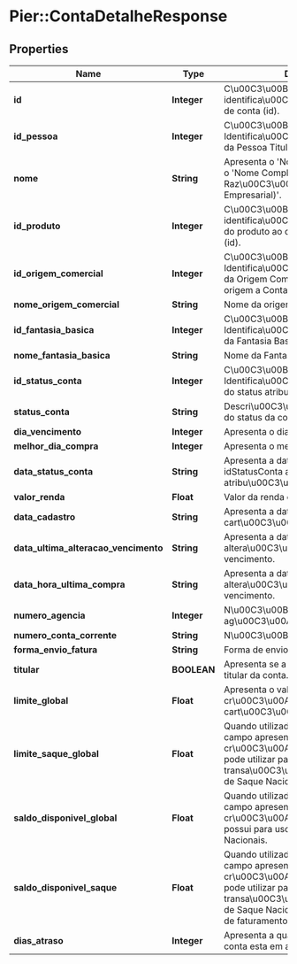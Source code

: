 # Pier::ContaDetalheResponse

## Properties
Name | Type | Description | Notes
------------ | ------------- | ------------- | -------------
**id** | **Integer** | C\u00C3\u00B3digo de identifica\u00C3\u00A7\u00C3\u00A3o de conta (id). | [optional] 
**id_pessoa** | **Integer** | C\u00C3\u00B3digo de Identifica\u00C3\u00A7\u00C3\u00A3o da Pessoa Titular da Conta (id). | [optional] 
**nome** | **String** | Apresenta o &#39;Nome Completo da PF&#39; ou o &#39;Nome Completo da Raz\u00C3\u00A3o Social (Nome Empresarial)&#39;. | 
**id_produto** | **Integer** | C\u00C3\u00B3digo de identifica\u00C3\u00A7\u00C3\u00A3o do produto ao qual a conta faz parte. (id). | [optional] 
**id_origem_comercial** | **Integer** | C\u00C3\u00B3digo de Identifica\u00C3\u00A7\u00C3\u00A3o da Origem Comercial (id) que deu origem a Conta. | [optional] 
**nome_origem_comercial** | **String** | Nome da origem comercial | 
**id_fantasia_basica** | **Integer** | C\u00C3\u00B3digo de Identifica\u00C3\u00A7\u00C3\u00A3o da Fantasia Basica (id). | [optional] 
**nome_fantasia_basica** | **String** | Nome da Fantasia Basica | 
**id_status_conta** | **Integer** | C\u00C3\u00B3digo de Identifica\u00C3\u00A7\u00C3\u00A3o do status atribuido a conta. | [optional] 
**status_conta** | **String** | Descri\u00C3\u00A7\u00C3\u00A3o do status da conta | [optional] 
**dia_vencimento** | **Integer** | Apresenta o dia de vencimento. | [optional] 
**melhor_dia_compra** | **Integer** | Apresenta o melhor dia de compra. | [optional] 
**data_status_conta** | **String** | Apresenta a data em que o idStatusConta atual fora atribu\u00C3\u00ADdo para ela. | [optional] 
**valor_renda** | **Float** | Valor da renda comprovada. | [optional] 
**data_cadastro** | **String** | Apresenta a data em que o cart\u00C3\u00A3o foi gerado. | [optional] 
**data_ultima_alteracao_vencimento** | **String** | Apresenta a data da ultima altera\u00C3\u00A7\u00C3\u00A3o de vencimento. | [optional] 
**data_hora_ultima_compra** | **String** | Apresenta a data da ultima altera\u00C3\u00A7\u00C3\u00A3o de vencimento. | [optional] 
**numero_agencia** | **Integer** | N\u00C3\u00BAmero da ag\u00C3\u00AAncia. | [optional] 
**numero_conta_corrente** | **String** | N\u00C3\u00BAmero da conta corrente. | [optional] 
**forma_envio_fatura** | **String** | Forma de envio da fatura. | [optional] 
**titular** | **BOOLEAN** | Apresenta se a pessoa \u00C3\u00A9 titular da conta. | [optional] 
**limite_global** | **Float** | Apresenta o valor do limite de cr\u00C3\u00A9dito que o portador do cart\u00C3\u00A3o possui. | 
**limite_saque_global** | **Float** | Quando utilizado pelo emissor, este campo apresenta o valor do limite de cr\u00C3\u00A9dito que o portador pode utilizar para realizar transa\u00C3\u00A7\u00C3\u00B5es de Saque Nacional. | 
**saldo_disponivel_global** | **Float** | Quando utilizado pelo emissor, este campo apresenta o valor do limite de cr\u00C3\u00A9dito que o portador possui para uso exclusivo em Compras Nacionais. | 
**saldo_disponivel_saque** | **Float** | Quando utilizado pelo emissor, este campo apresenta o valor do limite de cr\u00C3\u00A9dito que o portador pode utilizar para realizar transa\u00C3\u00A7\u00C3\u00B5es de Saque Nacional dentro de cada ciclo de faturamento. | 
**dias_atraso** | **Integer** | Apresenta a quantidade de dias que a conta esta em atraso | [optional] 



